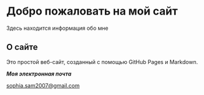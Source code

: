 # Добро пожаловать на мой сайт

Здесь находится информация обо мне

## О сайте

Это простой веб-сайт, созданный с помощью GitHub Pages и Markdown.

***Моя электронная почта***

sophia.sam2007@gmail.com
